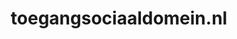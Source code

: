 ---
layout: post
title:  "toegangsociaaldomein.nl"
internal_url:  "/dutchgov/toegangsociaaldomein.nl.html"
categories: dutchgov
---